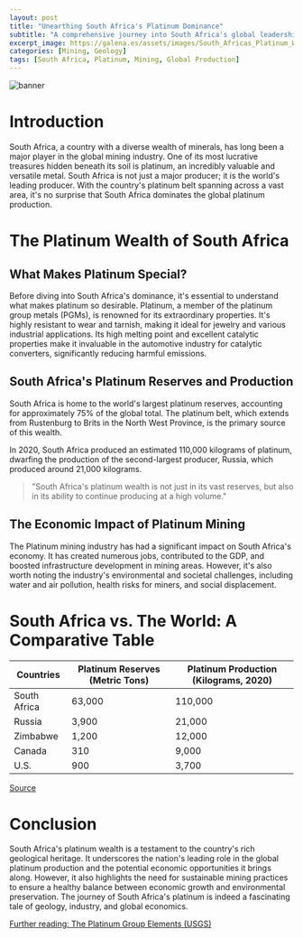 ```yaml
---
layout: post
title: "Unearthing South Africa's Platinum Dominance"
subtitle: "A comprehensive journey into South Africa's global leadership in platinum production and its implications."
excerpt_image: https://galena.es/assets/images/South_Africas_Platinum_Wealth.png
categories: [Mining, Geology]
tags: [South Africa, Platinum, Mining, Global Production]
---
```


![banner](https://galena.es/assets/images/South_Africas_Platinum_Wealth.png "Aerial view of South Africa's platinum mines, showcasing expansive mining operations and the surrounding landscape, highlighting the country's key role in global platinum production.")

# Introduction

South Africa, a country with a diverse wealth of minerals, has long been a major player in the global mining industry. One of its most lucrative treasures hidden beneath its soil is platinum, an incredibly valuable and versatile metal. South Africa is not just a major producer; it is the world's leading producer. With the country's platinum belt spanning across a vast area, it's no surprise that South Africa dominates the global platinum production.

# The Platinum Wealth of South Africa

## What Makes Platinum Special?

Before diving into South Africa's dominance, it's essential to understand what makes platinum so desirable. Platinum, a member of the platinum group metals (PGMs), is renowned for its extraordinary properties. It's highly resistant to wear and tarnish, making it ideal for jewelry and various industrial applications. Its high melting point and excellent catalytic properties make it invaluable in the automotive industry for catalytic converters, significantly reducing harmful emissions.

## South Africa's Platinum Reserves and Production

South Africa is home to the world's largest platinum reserves, accounting for approximately 75% of the global total. The platinum belt, which extends from Rustenburg to Brits in the North West Province, is the primary source of this wealth.

In 2020, South Africa produced an estimated 110,000 kilograms of platinum, dwarfing the production of the second-largest producer, Russia, which produced around 21,000 kilograms.

> "South Africa's platinum wealth is not just in its vast reserves, but also in its ability to continue producing at a high volume."

## The Economic Impact of Platinum Mining

The Platinum mining industry has had a significant impact on South Africa's economy. It has created numerous jobs, contributed to the GDP, and boosted infrastructure development in mining areas. However, it's also worth noting the industry's environmental and societal challenges, including water and air pollution, health risks for miners, and social displacement.

# South Africa vs. The World: A Comparative Table

| Countries | Platinum Reserves (Metric Tons) | Platinum Production (Kilograms, 2020) |
| --- | --- | --- |
| South Africa | 63,000 | 110,000 |
| Russia | 3,900 | 21,000 |
| Zimbabwe | 1,200 | 12,000 |
| Canada | 310 | 9,000 |
| U.S. | 900 | 3,700 |

[Source](https://www.statista.com/statistics/273645/global-mine-production-of-platinum/)

# Conclusion

South Africa's platinum wealth is a testament to the country's rich geological heritage. It underscores the nation's leading role in the global platinum production and the potential economic opportunities it brings along. However, it also highlights the need for sustainable mining practices to ensure a healthy balance between economic growth and environmental preservation. The journey of South Africa's platinum is indeed a fascinating tale of geology, industry, and global economics.

[Further reading: The Platinum Group Elements (USGS)](https://pubs.usgs.gov/fs/2014/3068/fs2014-3068.pdf)